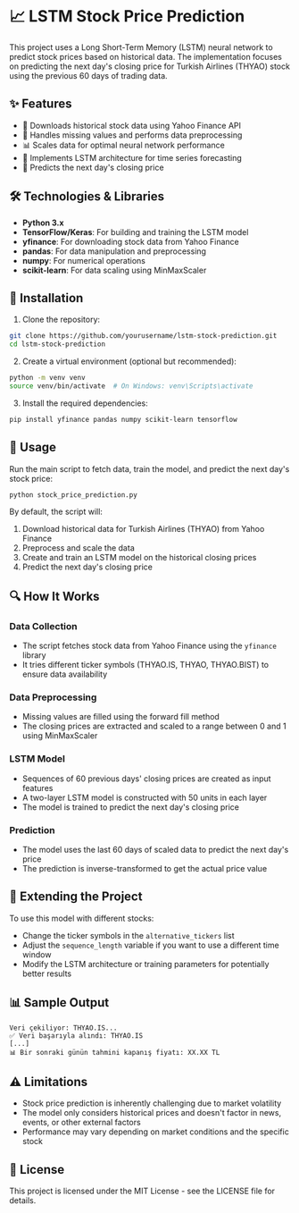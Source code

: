 # 📈 LSTM Stock Price Prediction

This project uses a Long Short-Term Memory (LSTM) neural network to predict stock prices based on historical data. The implementation focuses on predicting the next day's closing price for Turkish Airlines (THYAO) stock using the previous 60 days of trading data.

## ✨ Features

- 🔄 Downloads historical stock data using Yahoo Finance API
- 🧹 Handles missing values and performs data preprocessing
- 📊 Scales data for optimal neural network performance
- 🧠 Implements LSTM architecture for time series forecasting
- 🔮 Predicts the next day's closing price

## 🛠️ Technologies & Libraries

- **Python 3.x**
- **TensorFlow/Keras**: For building and training the LSTM model
- **yfinance**: For downloading stock data from Yahoo Finance
- **pandas**: For data manipulation and preprocessing
- **numpy**: For numerical operations
- **scikit-learn**: For data scaling using MinMaxScaler

## 🔧 Installation

1. Clone the repository:
```bash
git clone https://github.com/yourusername/lstm-stock-prediction.git
cd lstm-stock-prediction
```

2. Create a virtual environment (optional but recommended):
```bash
python -m venv venv
source venv/bin/activate  # On Windows: venv\Scripts\activate
```

3. Install the required dependencies:
```bash
pip install yfinance pandas numpy scikit-learn tensorflow
```

## 🚀 Usage

Run the main script to fetch data, train the model, and predict the next day's stock price:

```bash
python stock_price_prediction.py
```

By default, the script will:
1. Download historical data for Turkish Airlines (THYAO) from Yahoo Finance
2. Preprocess and scale the data
3. Create and train an LSTM model on the historical closing prices
4. Predict the next day's closing price

## 🔍 How It Works

### Data Collection
- The script fetches stock data from Yahoo Finance using the `yfinance` library
- It tries different ticker symbols (THYAO.IS, THYAO, THYAO.BIST) to ensure data availability

### Data Preprocessing
- Missing values are filled using the forward fill method
- The closing prices are extracted and scaled to a range between 0 and 1 using MinMaxScaler

### LSTM Model
- Sequences of 60 previous days' closing prices are created as input features
- A two-layer LSTM model is constructed with 50 units in each layer
- The model is trained to predict the next day's closing price

### Prediction
- The model uses the last 60 days of scaled data to predict the next day's price
- The prediction is inverse-transformed to get the actual price value

## 🔄 Extending the Project

To use this model with different stocks:
- Change the ticker symbols in the `alternative_tickers` list
- Adjust the `sequence_length` variable if you want to use a different time window
- Modify the LSTM architecture or training parameters for potentially better results

## 📊 Sample Output

```
Veri çekiliyor: THYAO.IS...
✅ Veri başarıyla alındı: THYAO.IS
[...]
📊 Bir sonraki günün tahmini kapanış fiyatı: XX.XX TL
```

## ⚠️ Limitations

- Stock price prediction is inherently challenging due to market volatility
- The model only considers historical prices and doesn't factor in news, events, or other external factors
- Performance may vary depending on market conditions and the specific stock

## 📝 License

This project is licensed under the MIT License - see the LICENSE file for details.
